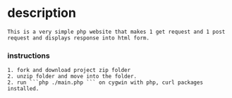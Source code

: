 # description
    This is a very simple php website that makes 1 get request and 1 post request and displays response into html form.

### instructions
    1. fork and download project zip folder
    2. unzip folder and move into the folder.
    2. run ```php ./main.php ``` on cygwin with php, curl packages installed.
